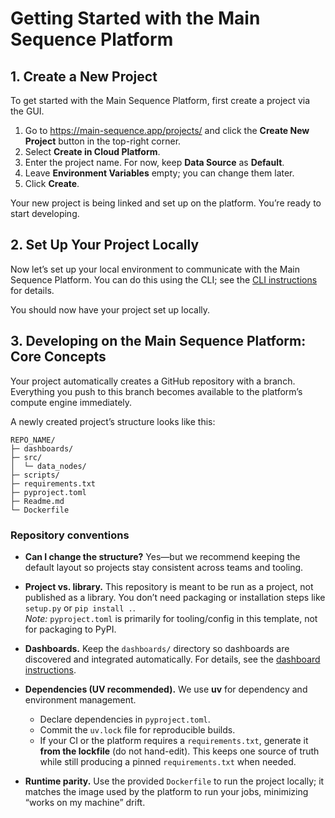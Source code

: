 # Getting Started with the Main Sequence Platform

## 1. Create a New Project

To get started with the Main Sequence Platform, first create a project via the GUI.

1. Go to https://main-sequence.app/projects/ and click the **Create New Project** button in the top-right corner.
2. Select **Create in Cloud Platform**.
3. Enter the project name. For now, keep **Data Source** as **Default**.
4. Leave **Environment Variables** empty; you can change them later.
5. Click **Create**.

Your new project is being linked and set up on the platform. You’re ready to start developing.

## 2. Set Up Your Project Locally

Now let’s set up your local environment to communicate with the Main Sequence Platform. You can do this using the CLI; see the [CLI instructions](./gpt_instructions_cli.md) for details.

You should now have your project set up locally.

## 3. Developing on the Main Sequence Platform: Core Concepts

Your project automatically creates a GitHub repository with a branch. Everything you push to this branch becomes available to the platform’s compute engine immediately.

A newly created project’s structure looks like this:

```
REPO_NAME/
├─ dashboards/
├─ src/
│  └─ data_nodes/
├─ scripts/
├─ requirements.txt
├─ pyproject.toml
├─ Readme.md
└─ Dockerfile
```

### Repository conventions

- **Can I change the structure?** Yes—but we recommend keeping the default layout so projects stay consistent across teams and tooling.

- **Project vs. library.** This repository is meant to be run as a project, not published as a library. You don’t need packaging or installation steps like `setup.py` or `pip install .`.  
  *Note:* `pyproject.toml` is primarily for tooling/config in this template, not for packaging to PyPI.

- **Dashboards.** Keep the `dashboards/` directory so dashboards are discovered and integrated automatically. For details, see the [dashboard instructions](./gpt_dashboards_instructions.md).

- **Dependencies (UV recommended).** We use **uv** for dependency and environment management.
  - Declare dependencies in `pyproject.toml`.
  - Commit the `uv.lock` file for reproducible builds.
  - If your CI or the platform requires a `requirements.txt`, generate it **from the lockfile** (do not hand-edit). This keeps one source of truth while still producing a pinned `requirements.txt` when needed.

- **Runtime parity.** Use the provided `Dockerfile` to run the project locally; it matches the image used by the platform to run your jobs, minimizing “works on my machine” drift.



